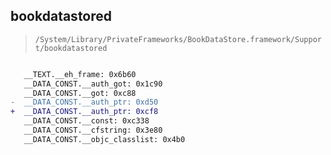 ## bookdatastored

> `/System/Library/PrivateFrameworks/BookDataStore.framework/Support/bookdatastored`

```diff

   __TEXT.__eh_frame: 0x6b60
   __DATA_CONST.__auth_got: 0x1c90
   __DATA_CONST.__got: 0xc88
-  __DATA_CONST.__auth_ptr: 0xd50
+  __DATA_CONST.__auth_ptr: 0xcf8
   __DATA_CONST.__const: 0xc338
   __DATA_CONST.__cfstring: 0x3e80
   __DATA_CONST.__objc_classlist: 0x4b0

```

